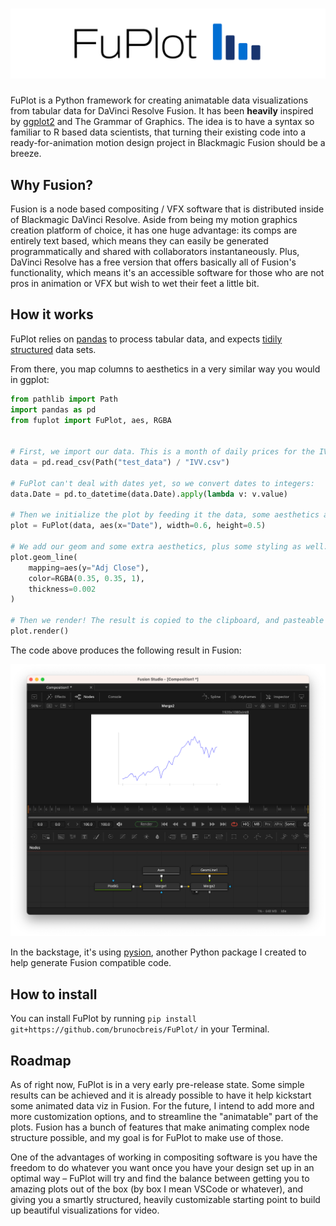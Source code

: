 # !["FuPlot"](https://github.com/brunocbreis/FuPlot/blob/main/images/fuplot-logo.png)

FuPlot is a Python framework for creating animatable data visualizations from tabular data for DaVinci Resolve Fusion.
It has been __heavily__ inspired by [ggplot2](https://ggplot2.tidyverse.org) and The Grammar of Graphics. The idea is
to have a syntax so familiar to R based data scientists, that turning their existing code into a ready-for-animation
motion design project in Blackmagic Fusion should be a breeze.

## Why Fusion?

Fusion is a node based compositing / VFX software that is distributed inside of Blackmagic DaVinci Resolve. Aside from
being my motion graphics creation platform of choice, it has one huge advantage: its comps are entirely text based,
which means they can easily be generated programmatically and shared with collaborators instantaneously. Plus, DaVinci Resolve
has a free version that offers basically all of Fusion's functionality, which means it's an accessible software
for those who are not pros in animation or VFX but wish to wet their feet a little bit.

## How it works

FuPlot relies on [pandas](https://pandas.pydata.org) to process tabular data, and expects
[tidily structured](https://cran.r-project.org/web/packages/tidyr/vignettes/tidy-data.html) data sets.

From there, you map columns to aesthetics in a very similar way you would in ggplot:

```python
from pathlib import Path
import pandas as pd
from fuplot import FuPlot, aes, RGBA


# First, we import our data. This is a month of daily prices for the IVV ETF.
data = pd.read_csv(Path("test_data") / "IVV.csv")

# FuPlot can't deal with dates yet, so we convert dates to integers:
data.Date = pd.to_datetime(data.Date).apply(lambda v: v.value)

# Then we initialize the plot by feeding it the data, some aesthetics and settings.
plot = FuPlot(data, aes(x="Date"), width=0.6, height=0.5)

# We add our geom and some extra aesthetics, plus some styling as well.
plot.geom_line(
    mapping=aes(y="Adj Close"),
    color=RGBA(0.35, 0.35, 1),
    thickness=0.002
)

# Then we render! The result is copied to the clipboard, and pasteable into Fusion.
plot.render()

```

The code above produces the following result in Fusion:

!["A line plot for IVV prices"](https://github.com/brunocbreis/FuPlot/blob/main/images/geom_line_screenshot.png)

In the backstage, it's using [pysion](https://github.com/brunocbreis/pysion), another Python package I created
to help generate Fusion compatible code.

## How to install

You can install FuPlot by running `pip install git+https://github.com/brunocbreis/FuPlot/` in your Terminal.

## Roadmap

As of right now, FuPlot is in a very early pre-release state. Some simple results can be achieved and it is
already possible to have it help kickstart some animated data viz in Fusion. For the future, I intend to
add more and more customization options, and to streamline the "animatable" part of the plots. Fusion
has a bunch of features that make animating complex node structure possible, and my goal is for FuPlot to
make use of those.

One of the advantages of working in compositing software is you have the freedom to
do whatever you want once you have your design set up in an optimal way – FuPlot will try and find the
balance between getting you to amazing plots out of the box (by box I mean VSCode or whatever), and
giving you a smartly structured, heavily customizable starting point to build up beautiful visualizations for video.
